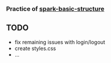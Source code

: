 ### Practice of [spark-basic-structure](https://github.com/tipsy/spark-basic-structure)

## TODO
 - fix remaining issues with login/logout
 - create styles.css
 - ...